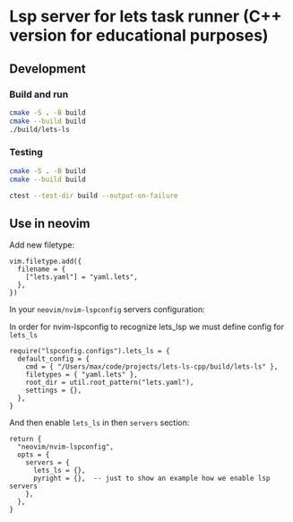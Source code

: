 # Lsp server for lets task runner (C++ version for educational purposes)


## Development

### Build and run

```bash
cmake -S . -B build
cmake --build build
./build/lets-ls
```

### Testing

```bash
cmake -S . -B build
cmake --build build

ctest --test-dir build --output-on-failure 
```

## Use in neovim

Add new filetype:

```
vim.filetype.add({
  filename = {
    ["lets.yaml"] = "yaml.lets",
  },
})
```

In your `neovim/nvim-lspconfig` servers configuration:

In order for nvim-lspconfig to recognize lets_lsp we must define config for `lets_ls`

```
require("lspconfig.configs").lets_ls = {
  default_config = {
    cmd = { "/Users/max/code/projects/lets-ls-cpp/build/lets-ls" },
    filetypes = { "yaml.lets" },
    root_dir = util.root_pattern("lets.yaml"),
    settings = {},
  },
}
```

And then enable `lets_ls` in then `servers` section:

```
return {
  "neovim/nvim-lspconfig",
  opts = {
    servers = {
      lets_ls = {},
      pyright = {},  -- just to show an example how we enable lsp servers
    },
  },
}
```